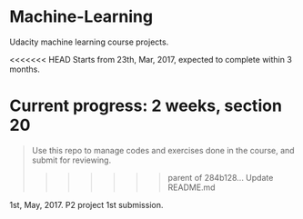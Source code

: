 # Machine-Learning
Udacity machine learning course projects.

<<<<<<< HEAD
Starts from 23th, Mar, 2017, expected to complete within 3 months.

Current progress: 2 weeks, section 20
=======
> Use this repo to manage codes and exercises done in the course, and submit for reviewing.
>>>>>>> parent of 284b128... Update README.md

1st, May, 2017. P2 project 1st submission. 
